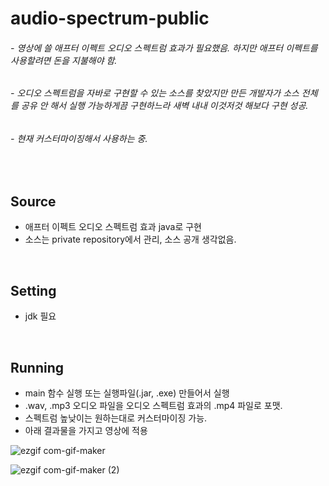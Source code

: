 # audio-spectrum-public

###### - 영상에 쓸 애프터 이펙트 오디오 스펙트럼 효과가 필요했음. 하지만 애프터 이펙트를 사용할려면 돈을 지불해야 함.
###### - 오디오 스펙트럼을 자바로 구현할 수 있는 소스를 찾았지만 만든 개발자가 소스 전체를 공유 안 해서 실행 가능하게끔 구현하느라 새벽 내내 이것저것 해보다 구현 성공.
###### - 현재 커스터마이징해서 사용하는 중.

<br>

## Source
- 애프터 이펙트 오디오 스펙트럼 효과 java로 구현
- 소스는 private repository에서 관리, 소스 공개 생각없음.

<br>

## Setting
- jdk 필요

<br>

## Running
- main 함수 실행 또는 실행파일(.jar, .exe) 만들어서 실행
- .wav, .mp3 오디오 파일을 오디오 스펙트럼 효과의 .mp4 파일로 포맷.
- 스펙트럼 높낮이는 원하는대로 커스터마이징 가능.
- 아래 결과물을 가지고 영상에 적용

![ezgif com-gif-maker](https://user-images.githubusercontent.com/58936727/119162053-e7187d00-ba94-11eb-9c34-a0890ae0acfd.gif)


![ezgif com-gif-maker (2)](https://user-images.githubusercontent.com/58936727/119164924-e46b5700-ba97-11eb-81b2-517afa97b50e.gif)







